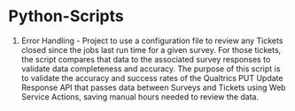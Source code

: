 # Python-Scripts
1. Error Handling - Project to use a configuration file to review any Tickets closed since the jobs last run time for a given survey. For those tickets, the script compares that data to the associated survey responses to validate data completeness and accuracy. The purpose of this script is to validate the accuracy and success rates of the Qualtrics PUT Update Response API that passes data between Surveys and Tickets using Web Service Actions, saving manual hours needed to review the data.

